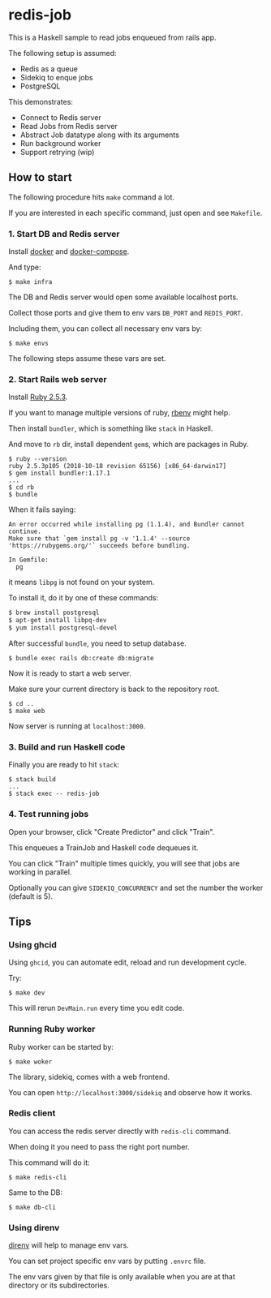 # redis-job

This is a Haskell sample to read jobs enqueued from rails app.

The following setup is assumed:
- Redis as a queue
- Sidekiq to enque jobs
- PostgreSQL

This demonstrates:
- Connect to Redis server
- Read Jobs from Redis server
- Abstract Job datatype along with its arguments
- Run background worker
- Support retrying (wip)


## How to start

The following procedure hits `make` command a lot.

If you are interested in each specific command, just open and see `Makefile`.

### 1. Start DB and Redis server

Install [docker](https://docs.docker.com/install/) and [docker-compose](https://docs.docker.com/compose/install/).

And type:

```
$ make infra
```

The DB and Redis server would open some available localhost ports.

Collect those ports and give them to env vars `DB_PORT` and `REDIS_PORT`.


Including them, you can collect all necessary env vars by:

```
$ make envs
```

The following steps assume these vars are set.


### 2. Start Rails web server

Install [Ruby 2.5.3](https://www.ruby-lang.org/en/news/2018/10/18/ruby-2-5-3-released/).

If you want to manage multiple versions of ruby, [rbenv](https://github.com/rbenv/rbenv) might help.

Then install `bundler`, which is something like `stack` in Haskell.

And move to `rb` dir, install dependent `gem`s, which are packages in Ruby.

```
$ ruby --version
ruby 2.5.3p105 (2018-10-18 revision 65156) [x86_64-darwin17]
$ gem install bundler:1.17.1
...
$ cd rb
$ bundle
```

When it fails saying:

```
An error occurred while installing pg (1.1.4), and Bundler cannot continue.
Make sure that `gem install pg -v '1.1.4' --source 'https://rubygems.org/'` succeeds before bundling.

In Gemfile:
  pg
```

it means `libpg` is not found on your system.

To install it, do it by one of these commands:

```sh
$ brew install postgresql
$ apt-get install libpq-dev
$ yum install postgresql-devel

```

After successful `bundle`, you need to setup database.

```
$ bundle exec rails db:create db:migrate
```

Now it is ready to start a web server.

Make sure your current directory is back to the repository root.

```
$ cd ..
$ make web
```

Now server is running at `localhost:3000`.

### 3. Build and run Haskell code

Finally you are ready to hit `stack`:

```
$ stack build
...
$ stack exec -- redis-job
```

### 4. Test running jobs

Open your browser, click "Create Predictor" and click "Train".

This enqueues a TrainJob and Haskell code dequeues it.

You can click "Train" multiple times quickly, you will see that jobs are working in parallel.

Optionally you can give `SIDEKIQ_CONCURRENCY` and set the number the worker (default is 5).

## Tips

### Using ghcid

Using `ghcid`, you can automate edit, reload and run development cycle.

Try:

```
$ make dev
```

This will rerun `DevMain.run` every time you edit code.

### Running Ruby worker

Ruby worker can be started by:

```
$ make woker
```

The library, sidekiq, comes with a web frontend.

You can open `http://localhost:3000/sidekiq` and observe how it works.

### Redis client

You can access the redis server directly with `redis-cli` command.

When doing it you need to pass the right port number.

This command will do it:

```
$ make redis-cli
```

Same to the DB:

```
$ make db-cli
```

### Using direnv

[direnv](https://direnv.net/) will help to manage env vars.

You can set project specific env vars by putting `.envrc` file.

The env vars given by that file is only available when you are at that directory or its subdirectories.

